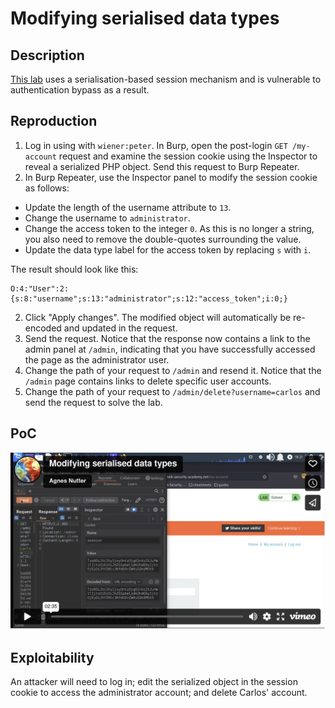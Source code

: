# Modifying serialised data types

## Description

[This lab](https://portswigger.net/web-security/deserialization/exploiting/lab-deserialization-modifying-serialized-data-types) uses a serialisation-based session mechanism and is vulnerable to authentication bypass as a result. 

## Reproduction

1. Log in using with `wiener:peter`. In Burp, open the post-login `GET /my-account` request and examine the session cookie using the Inspector to reveal a serialized PHP object. Send this request to Burp Repeater.
2. In Burp Repeater, use the Inspector panel to modify the session cookie as follows:
* Update the length of the username attribute to `13`.
* Change the username to `administrator`.
* Change the access token to the integer `0`. As this is no longer a string, you also need to remove the double-quotes surrounding the value.
* Update the data type label for the access token by replacing `s` with `i`.

The result should look like this:

```text
O:4:"User":2:{s:8:"username";s:13:"administrator";s:12:"access_token";i:0;}
```
    
2. Click "Apply changes". The modified object will automatically be re-encoded and updated in the request.
3. Send the request. Notice that the response now contains a link to the admin panel at `/admin`, indicating that you have successfully accessed the page as the administrator user.
4. Change the path of your request to `/admin` and resend it. Notice that the `/admin` page contains links to delete specific user accounts.
5. Change the path of your request to `/admin/delete?username=carlos` and send the request to solve the lab.

## PoC

[![Screencast PoC Modifying serialised data types](../../_static/images/vids/modifying-serialised-data-types.png)](https://vimeo.com/798944911)

## Exploitability

An attacker will need to log in; edit the serialized object in the session cookie to access the administrator account; and delete Carlos' account. 
